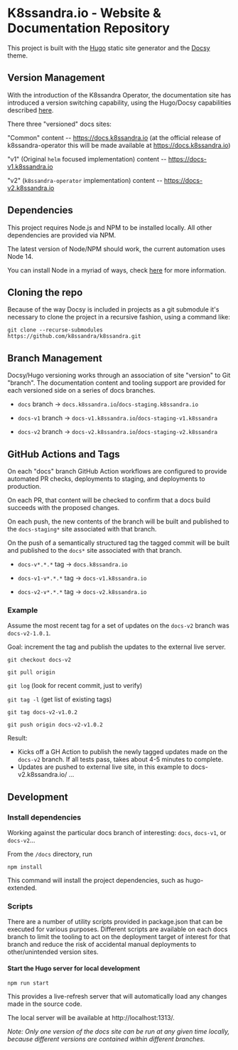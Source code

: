 # K8ssandra.io - Website & Documentation Repository

This project is built with the [Hugo](https://gohugo.io/) static site generator and the [Docsy](https://github.com/google/docsy) theme.

## Version Management

With the introduction of the K8ssandra Operator, the documentation site has introduced a version switching capability, using the Hugo/Docsy capabilities described [here](https://www.docsy.dev/docs/adding-content/versioning/).

There three "versioned" docs sites:

"Common" content -- https://docs.k8ssandra.io (at the official release of k8ssandra-operator this will be made available at https://docs.k8ssandra.io)

"v1" (Original `helm` focused implementation) content -- https://docs-v1.k8ssandra.io

"v2" (`k8ssandra-operator` implementation) content -- https://docs-v2.k8ssandra.io

## Dependencies

This project requires Node.js and NPM to be installed locally.  All other dependencies are provided via NPM.

The latest version of Node/NPM should work, the current automation uses Node 14.

You can install Node in a myriad of ways, check [here](https://nodejs.org/en/) for more information.

## Cloning the repo

Because of the way Docsy is included in projects as a git submodule it's necessary to clone the project in a recursive fashion, using a command like:

```
git clone --recurse-submodules https://github.com/k8ssandra/k8ssandra.git
```

## Branch Management

Docsy/Hugo versioning works through an association of site "version" to Git "branch".  The documentation content and tooling support are provided for each versioned side on a series of docs branches.

* `docs` branch -> `docs.k8ssandra.io`/`docs-staging.k8ssandra.io`

* `docs-v1` branch -> `docs-v1.k8ssandra.io`/`docs-staging-v1.k8ssandra`

* `docs-v2` branch -> `docs-v2.k8ssandra.io`/`docs-staging-v2.k8ssandra`

## GitHub Actions and Tags

On each "docs" branch GitHub Action workflows are configured to provide automated PR checks, deployments to staging, and deployments to production.

On each PR, that content will be checked to confirm that a docs build succeeds with the proposed changes.

On each push, the new contents of the branch will be built and published to the `docs-staging*` site associated with that branch.

On the push of a semantically structured tag the tagged commit will be built and published to the `docs*` site associated with that branch.

* `docs-v*.*.*` tag -> `docs.k8ssandra.io`

* `docs-v1-v*.*.*` tag -> `docs-v1.k8ssandra.io`

* `docs-v2-v*.*.*` tag -> `docs-v2.k8ssandra.io`

### Example

Assume the most recent tag for a set of updates on the `docs-v2` branch was `docs-v2-1.0.1`. 

Goal: increment the tag and publish the updates to the external live server. 

`git checkout docs-v2`

`git pull origin`

`git log`      (look for recent commit, just to verify)

`git tag -l`   (get list of existing tags)

`git tag docs-v2-v1.0.2`

`git push origin docs-v2-v1.0.2`

Result: 

* Kicks off a GH Action to publish the newly tagged updates made on the `docs-v2` branch. If all tests pass, takes about 4-5 minutes to complete.
* Updates are pushed to external live site, in this example to docs-v2.k8ssandra.io/ ... 

## Development

### Install dependencies

Working against the particular docs branch of interesting: `docs`, `docs-v1`, or `docs-v2`...

From the `/docs` directory, run

```
npm install
```

This command will install the project dependencies, such as hugo-extended.

### Scripts

There are a number of utility scripts provided in package.json that can be executed for various purposes.  Different scripts are available on each docs branch to limit the tooling to act on the deployment target of interest for that branch and reduce the risk of accidental manual deployments to other/unintended version sites.

#### Start the Hugo server for local development

```
npm run start
```

This provides a live-refresh server that will automatically load any changes made in the source code.  

The local server will be available at http://localhost:1313/.

*Note: Only one version of the docs site can be run at any given time locally, because different versions are contained within different branches.*
